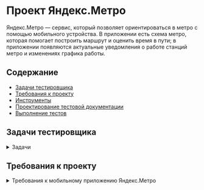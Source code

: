 # <a name="up" />Проект Яндекс.Метро

Яндекс.Метро — сервис, который позволяет ориентироваться в метро с помощью мобильного устройства. В приложении есть схема метро, которая помогает построить маршрут и оценить время в пути; в приложении появляются актуальные уведомления о работе станций метро и изменениях графика работы. 

## Содержание
- [Задачи тестировщика](#задачи-тестировщика)
- [Требования к проекту](#требования-к-проекту)
- [Инструменты](#инструменты)
- [Проектирование тестовой документации](#проектирование-тестовой-документации)
- [Выполнение тестов](#выполнение-тестов)

## Задачи тестировщика

<details>
<summary> Задачи </summary> 

1. Составиит чек-лист на функциональное тестирование фичи (выделено жирным шрифтом в требованиях)
2. Составиит чек-лист на регрессионное тестирование фичи
3. Протестировать мобильное приложение в эмуляторе с помощью Android Studio, завести баг-репорты
4. Отчет

***

</details>

## Требования к проекту

<details>
<summary>Требования к мобильному приложению Яндекс.Метро </summary>

### Макеты

<img width="480" alt="Главная" src="https://github.com/user-attachments/assets/c550ad1c-49ba-41ea-a033-9b4b5eb5ee81" />
<img width="1246" alt="Маршруты" src="https://github.com/user-attachments/assets/5117ade1-8ee2-410c-8ba3-96b79024c1f5" />
<img width="1198" alt="Настройки" src="https://github.com/user-attachments/assets/f904261b-7ba7-4438-b0cb-4fd019caf7e7" />
<img width="869" alt="Поиск" src="https://github.com/user-attachments/assets/93ef4cfc-7ea1-4c2a-a088-bf86b6e0dcad" />
<img width="666" alt="События" src="https://github.com/user-attachments/assets/a61c3833-832e-4eb2-b9a3-e70a14208c44" />
<img width="675" alt="Станция" src="https://github.com/user-attachments/assets/50f312d5-aaa7-4470-ac69-87d055820e28" />

### Описание приложения:
Яндекс Метро — сервис, который позволяет ориентироваться в метро с помощью
мобильного устройства. В приложении есть схема метро, которая помогает
построить маршрут и оценить время в пути. В нём также появляются актуальные
уведомления о работе станций метро и изменениях графика работы.

### Архитектура приложения
Яндекс Метро — это нативное приложение. Устанавливается на мобильное устройство пользователя.

### Поддерживаемые окружения
Поддерживаемые операционные системы: Android 9/10/11/12, iOS 13/14.
Разрешения экранов: 360x640, 375x812, 1080х1920.

### Интерфейс
В интерфейсе есть две функциональные области:
- карта метро,
- область ввода станций метро.

### Карта
Карта двумерная. Можно перемещать свайпом. Масштабируется пинчем и
спредом. В стартовом состоянии:
- Если геолокация устройства пользователя определяется в городе с метро, то активной отмечена станция «Откуда», ближе к которой находится устройство.
- Если геолокация устройства пользователя определяется в городе без метро,то станция «Откуда» не отмечена.
Как отмечается активная станция — см. на макетах.

### Область ввода
В зависимости от ориентации устройства область ввода станций метро располагается в разных частях интерфейса.

### Построение маршрута
Маршрут построится, только если заполнить поля «Откуда» и «Куда». Маршруты на карте интерактивные — пользователь может выбирать тапом станции.
**Пользователь может построить маршрут:**
**- введя название станций в полях «Откуда» и «Куда»;**
**- выбрав станции тапом на карте, если включена опция «Выбор станции касанием» в настройках;**
**- выбрав ранее построенный маршрут или станцию в истории маршрутов.**

### Выбор станции на карте
**Пользователь может выбрать станцию маршрута на карте:**
**- тапом, если включена опция «Выбор станции касанием» в настройках,**
**- введя название в поле «Откуда» или «Куда»,**
**- нажав в карточке станции кнопку «Отсюда» или «Сюда».**
**Если станция не была выбрана раньше, то при выборе эта станция выделяется, всплывает её карточка. Если станция уже была выбрана раньше, сразу всплывает карточка.**
Как выглядит станция в разных режимах — см. макеты.

### История о маршруте
Окно с историей о маршруте раскрывается при нажатии на поля «Откуда» и
«Куда». В истории сохраняются как маршруты, так и названия выбранных станций.

<img width="650" alt="Снимок экрана 2025-01-22 в 19 35 49" src="https://github.com/user-attachments/assets/3891428d-a957-4359-a53a-514090969bee" />

Маршрут и выбранные станции сохраняются в истории после того, как пользователь построил маршрут.
Маршрут хранится только один — последний построенный.
**Новые станции появляются сверху списка в истории, а станция, которая была первой в списке становится последней.**
**История должна сохраняться в следующих версиях приложения.**
Пользователь может закрыть окно с помощью кнопки «Отменить».


